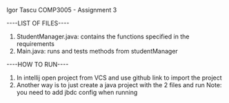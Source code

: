 Igor Tascu
COMP3005 - Assignment 3

----LIST OF FILES----
1. StudentManager.java: contains the functions specified in the requirements
2. Main.java: runs and tests methods from studentManager

----HOW TO RUN----
1. In intellij open project from VCS and use github link to import the project
2. Another way is to just create a java project with the 2 files and run
Note: you need to add jbdc config when running
